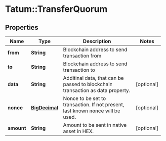# Tatum::TransferQuorum

## Properties
Name | Type | Description | Notes
------------ | ------------- | ------------- | -------------
**from** | **String** | Blockchain address to send transaction from | 
**to** | **String** | Blockchain address to send transaction to | 
**data** | **String** | Additinal data, that can be passed to blockchain transaction as data property. | [optional] 
**nonce** | [**BigDecimal**](BigDecimal.md) | Nonce to be set to transaction. If not present, last known nonce will be used. | [optional] 
**amount** | **String** | Amount to be sent in native asset in HEX. | [optional] 

